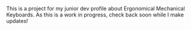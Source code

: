 This is a project for my junior dev profile about Ergonomical Mechanical Keyboards. As this is a work in progress, check back soon while I make updates!
